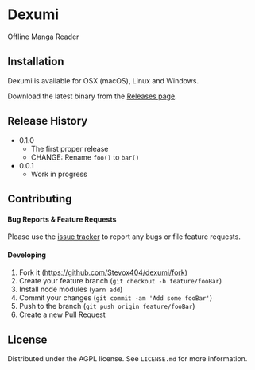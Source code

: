 <!-- Screenshot here -->
# Dexumi
Offline Manga Reader


## Installation

Dexumi is available for OSX (macOS), Linux and Windows.

Download the latest binary from the [Releases page](https://github.com/Stevox404/dexumi/releases).


## Release History

* 0.1.0
    * The first proper release
    * CHANGE: Rename `foo()` to `bar()`
* 0.0.1
    * Work in progress

## Contributing

#### Bug Reports & Feature Requests

Please use the [issue tracker](https://github.com/Stevox404/dexumi/issues) to report any bugs or file feature requests.

#### Developing

1. Fork it (<https://github.com/Stevox404/dexumi/fork>)
1. Create your feature branch (`git checkout -b feature/fooBar`)
1. Install node modules (`yarn add`)
1. Commit your changes (`git commit -am 'Add some fooBar'`)
1. Push to the branch (`git push origin feature/fooBar`)
1. Create a new Pull Request


## License

Distributed under the AGPL license. See ``LICENSE.md`` for more information.